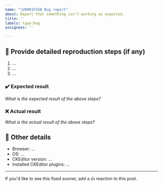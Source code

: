 ```yaml
---
name: "\U0001F41B Bug report"
about: Report that something isn't working as expected.
title: ''
labels: type:bug
assignees: ''

---
```


## 📝 Provide detailed reproduction steps (if any)

1. …
2. …
3. …

### ✔️ Expected result

*What is the expected result of the above steps?*

### ❌ Actual result

*What is the actual result of the above steps?*

## 📃 Other details

* Browser: …
* OS: …
* CKEditor version: …
* Installed CKEditor plugins: …

---

If you'd like to see this fixed sooner, add a 👍 reaction to this post.